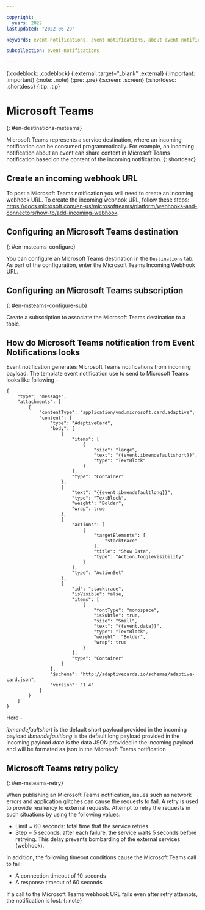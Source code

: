 ```yaml
---

copyright:
  years: 2022
lastupdated: "2022-06-29"

keywords: event-notifications, event notifications, about event notifications, destinations, ms teams, Microsoft Teams

subcollection: event-notifications

---
```


{:codeblock: .codeblock}
{:external: target="_blank" .external}
{:important: .important}
{:note: .note}
{:pre: .pre}
{:screen: .screen}
{:shortdesc: .shortdesc}
{:tip: .tip}

# Microsoft Teams
{: #en-destinations-msteams}

Microsoft Teams represents a service destination, where an incoming notification can be consumed programmatically. For example, an incoming notification about an event can share content in Microsoft Teams notification based on the content of the incoming notification.
{: shortdesc}

## Create an incoming webhook URL 

To post a Microsoft Teams notification you will need to create an incoming webhook URL. To create the incoming webhook URL, follow these steps: https://docs.microsoft.com/en-us/microsoftteams/platform/webhooks-and-connectors/how-to/add-incoming-webhook.

## Configuring an Microsoft Teams destination
{: #en-msteams-configure}

You can configure an Microsoft Teams destination in the `Destinations` tab. As part of the configuration, enter the Microsoft Teams Incoming Webhook URL.

## Configuring an Microsoft Teams subscription
{: #en-msteams-configure-sub}

Create a subscription to associate the Microsoft Teams destination to a topic.


## How do Microsoft Teams notification from Event Notifications looks 

Event notification generates Microsoft Teams notifications from incoming payload. The template event notification use to send to Microsoft Teams looks like following - 

```
{
	"type": "message",
	"attachments": [
		{
			"contentType": "application/vnd.microsoft.card.adaptive",
			"content": {
				"type": "AdaptiveCard",
				"body": [
					{
						"items": [
							{
								"size": "large",
								"text": "{{event.ibmendefaultshort}}",
								"type": "TextBlock"
							}
						],
						"type": "Container"
					},
					{
						"text": "{{event.ibmendefaultlong}}",
						"type": "TextBlock",
						"weight": "Bolder",
						"wrap": true
					},
					{
						"actions": [
							{
								"targetElements": [
									"stacktrace"
								],
								"title": "Show Data",
								"type": "Action.ToggleVisibility"
							}
						],
						"type": "ActionSet"
					},
					{
						"id": "stacktrace",
						"isVisible": false,
						"items": [
							{
								"fontType": "monospace",
								"isSubtle": true,
								"size": "Small",
								"text": "{{event.data}}",
								"type": "TextBlock",
								"weight": "Bolder",
								"wrap": true
							}
						],
						"type": "Container"
					}
				],
				"$schema": "http://adaptivecards.io/schemas/adaptive-card.json",
				"version": "1.4"
			}
		}
	]
}
```

Here - 

*ibmendefaultshort* is the default short payload provided in the incoming payload
*ibmendefaultlong* is tbe default long payload provided in the incoming payload
*data* is the data JSON provided in the incoming payload and will be formated as json in the Microsoft Teams notification

## Microsoft Teams retry policy
{: #en-msteams-retry}

When publishing an Microsoft Teams notification, issues such as network errors and application glitches can cause the requests to fail. A retry is used to provide resiliency to external requests. Attempt to retry the requests in such situations by using the following values:

- Limit = 60 seconds: total time that the service retries.
- Step = 5 seconds: after each failure, the service waits 5 seconds before retrying. This delay prevents bombarding of the external services (webhook).

In addition, the following timeout conditions cause the Microsoft Teams call to fail:

- A connection timeout of 10 seconds
- A response timeout of 60 seconds

If a call to the Microsoft Teams webhook URL fails even after retry attempts, the notification is lost.
{: note}

